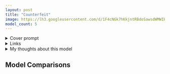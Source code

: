 ```yaml
---
layout: post
title: "Counterfeit"
image: https://lh3.googleusercontent.com/d/1F4cNGk7hKkjntRBdoSawsdWMWIHMbPT7
model_count: 5
---
```


<details><summary>Cover prompt</summary>
<pre>
((masterpiece,best quality)), 1girl, blonde hair, short hair, blue eyes, wavy hair, hair ribbon, blue ribbon, detached sleeves, portrait
Negative prompt: EasyNegative, extra fingers,fewer fingers,
Steps: 20, Sampler: DPM++ 2M Karras, CFG scale: 7, Seed: 378725788, Size: 1024x512, Model: Counterfeit-V2.2, Clip skip: 2, ENSD: 31337
</pre>
</details>
<details><summary>Links</summary>

</details>
<details><summary>My thoughts about this model</summary>

</details>

## Model Comparisons